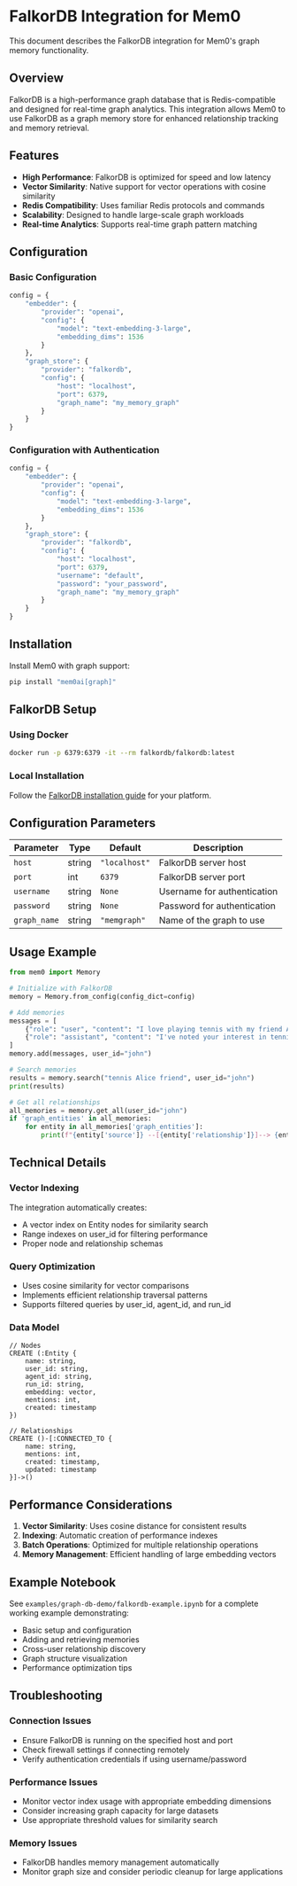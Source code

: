 # FalkorDB Integration for Mem0

This document describes the FalkorDB integration for Mem0's graph memory functionality.

## Overview

FalkorDB is a high-performance graph database that is Redis-compatible and designed for real-time graph analytics. This integration allows Mem0 to use FalkorDB as a graph memory store for enhanced relationship tracking and memory retrieval.

## Features

- **High Performance**: FalkorDB is optimized for speed and low latency
- **Vector Similarity**: Native support for vector operations with cosine similarity
- **Redis Compatibility**: Uses familiar Redis protocols and commands
- **Scalability**: Designed to handle large-scale graph workloads
- **Real-time Analytics**: Supports real-time graph pattern matching

## Configuration

### Basic Configuration

```python
config = {
    "embedder": {
        "provider": "openai",
        "config": {
            "model": "text-embedding-3-large", 
            "embedding_dims": 1536
        }
    },
    "graph_store": {
        "provider": "falkordb",
        "config": {
            "host": "localhost",
            "port": 6379,
            "graph_name": "my_memory_graph"
        }
    }
}
```

### Configuration with Authentication

```python
config = {
    "embedder": {
        "provider": "openai",
        "config": {
            "model": "text-embedding-3-large", 
            "embedding_dims": 1536
        }
    },
    "graph_store": {
        "provider": "falkordb",
        "config": {
            "host": "localhost",
            "port": 6379,
            "username": "default",
            "password": "your_password",
            "graph_name": "my_memory_graph"
        }
    }
}
```

## Installation

Install Mem0 with graph support:

```bash
pip install "mem0ai[graph]"
```

## FalkorDB Setup

### Using Docker

```bash
docker run -p 6379:6379 -it --rm falkordb/falkordb:latest
```

### Local Installation

Follow the [FalkorDB installation guide](https://docs.falkordb.com/setup.html) for your platform.

## Configuration Parameters

| Parameter | Type | Default | Description |
|-----------|------|---------|-------------|
| `host` | string | `"localhost"` | FalkorDB server host |
| `port` | int | `6379` | FalkorDB server port |
| `username` | string | `None` | Username for authentication |
| `password` | string | `None` | Password for authentication |
| `graph_name` | string | `"memgraph"` | Name of the graph to use |

## Usage Example

```python
from mem0 import Memory

# Initialize with FalkorDB
memory = Memory.from_config(config_dict=config)

# Add memories
messages = [
    {"role": "user", "content": "I love playing tennis with my friend Alice"},
    {"role": "assistant", "content": "I've noted your interest in tennis and friendship with Alice"}
]
memory.add(messages, user_id="john")

# Search memories
results = memory.search("tennis Alice friend", user_id="john")
print(results)

# Get all relationships
all_memories = memory.get_all(user_id="john")
if 'graph_entities' in all_memories:
    for entity in all_memories['graph_entities']:
        print(f"{entity['source']} --[{entity['relationship']}]--> {entity['target']}")
```

## Technical Details

### Vector Indexing

The integration automatically creates:
- A vector index on Entity nodes for similarity search
- Range indexes on user_id for filtering performance
- Proper node and relationship schemas

### Query Optimization

- Uses cosine similarity for vector comparisons
- Implements efficient relationship traversal patterns
- Supports filtered queries by user_id, agent_id, and run_id

### Data Model

```cypher
// Nodes
CREATE (:Entity {
    name: string,
    user_id: string,
    agent_id: string,
    run_id: string,
    embedding: vector,
    mentions: int,
    created: timestamp
})

// Relationships  
CREATE ()-[:CONNECTED_TO {
    name: string,
    mentions: int,
    created: timestamp,
    updated: timestamp
}]->()
```

## Performance Considerations

1. **Vector Similarity**: Uses cosine distance for consistent results
2. **Indexing**: Automatic creation of performance indexes
3. **Batch Operations**: Optimized for multiple relationship operations
4. **Memory Management**: Efficient handling of large embedding vectors

## Example Notebook

See `examples/graph-db-demo/falkordb-example.ipynb` for a complete working example demonstrating:

- Basic setup and configuration
- Adding and retrieving memories
- Cross-user relationship discovery
- Graph structure visualization
- Performance optimization tips

## Troubleshooting

### Connection Issues
- Ensure FalkorDB is running on the specified host and port
- Check firewall settings if connecting remotely
- Verify authentication credentials if using username/password

### Performance Issues
- Monitor vector index usage with appropriate embedding dimensions
- Consider increasing graph capacity for large datasets
- Use appropriate threshold values for similarity search

### Memory Issues
- FalkorDB handles memory management automatically
- Monitor graph size and consider periodic cleanup for large applications